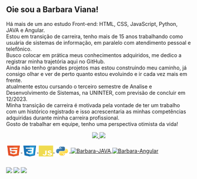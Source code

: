 ## Oie sou a Barbara Viana!
Há mais de um ano estudo Front-end: HTML, CSS, JavaScript, Python, JAVA e Angular.<br>
Estou em transição de carreira, tenho mais de 15 anos trabalhando como usuária de sistemas de informação, em paralelo com atendimento pessoal e telefônico.<br>
Busco colocar em prática meus conhecimentos adquiridos, me dedico a registrar minha trajetória aqui no GitHub.<br>
Ainda não tenho grandes projetos mas estou construindo meu caminho, já consigo olhar e ver de perto quanto estou evoluindo e ir cada vez mais em frente.<br>
atualmente estou cursando o terceiro semestre de Analise e Desenvolvimento de Sistemas, na UNINTER, com previsão de concluir em 12/2023.<br>
Minha transição de carreira é motivada pela vontade de ter um trabalho com um histórico registrado e isso acrescentaria as minhas competências adquiridas durante minha carreira profissional.<br>
Gosto de trabalhar em equipe, tenho uma perspectiva otimista da vida!

<div align="center">
  <a href="https://github.com/BarbaraViana">
  <img height="180em" src="https://github-readme-stats.vercel.app/api?username=BarbaraViana&show_icons=true&theme=dracula&include_all_commits=true&count_private=true"/>
  <img height="180em" src="https://github-readme-stats.vercel.app/api/top-langs/?username=BarbaraViana&layout=compact&langs_count=7&theme=dracula"/>
</div>
<div style="display: inline_block"><br>
  <img align="center" alt="Barbara-HTML" height="30" width="40" src="https://raw.githubusercontent.com/devicons/devicon/master/icons/html5/html5-original.svg">
  <img align="center" alt="Barbara-CSS" height="30" width="40" src="https://raw.githubusercontent.com/devicons/devicon/master/icons/css3/css3-original.svg">
  <img align="center" alt="Barbara-Js" height="30" width="40" src="https://raw.githubusercontent.com/devicons/devicon/master/icons/javascript/javascript-plain.svg">
  <img align="center" alt="Barbara-Python" height="30" width="40" src="https://raw.githubusercontent.com/devicons/devicon/master/icons/python/python-original.svg">
  <img align="center" alt="Barbara-JAVA" height="30" width="40" src="https://cdn.jsdelivr.net/gh/devicons/devicon/icons/java/java-original.svg">
  <img align="center" alt="Barbara-Angular" height="30" width="40" src="https://cdn.jsdelivr.net/gh/devicons/devicon/icons/angularjs/angularjs-original.svg">
  
  
  
  
  </div>
  
  ##
 
<div> 
  <a href="https://instagram.com/eu_barbaraviana" target="_blank"><img src="https://img.shields.io/badge/-Instagram-%23E4405F?style=for-the-badge&logo=instagram&logoColor=white" target="_blank"></a>
  <a href = "mailto:paginadabarbaraviana@gmail.com"><img src="https://img.shields.io/badge/-Gmail-%23333?style=for-the-badge&logo=gmail&logoColor=white" target="_blank"></a>
  <a href="https://linkedin.com/in/barbaraviana-ads" target="_blank"><img src="https://img.shields.io/badge/-LinkedIn-%230077B5?style=for-the-badge&logo=linkedin&logoColor=white" target="_blank"></a> 
